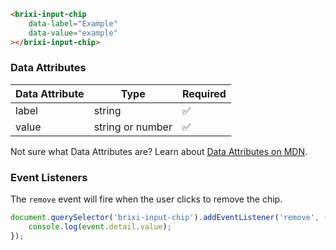 ```html
<brixi-input-chip
    data-label="Example"
    data-value="example"
></brixi-input-chip>
```

### Data Attributes

| Data Attribute | Type | Required |
| -------------- | ---- | -------- |
| label | string | ✅ |
| value | string or number | ✅ |

Not sure what Data Attributes are? Learn about [Data Attributes on MDN](https://developer.mozilla.org/en-US/docs/Web/HTML/Global_attributes/data-*).

### Event Listeners

The `remove` event will fire when the user clicks to remove the chip.

```typescript
document.querySelector('brixi-input-chip').addEventListener('remove', (event) => {
    console.log(event.detail.value);
});
```
